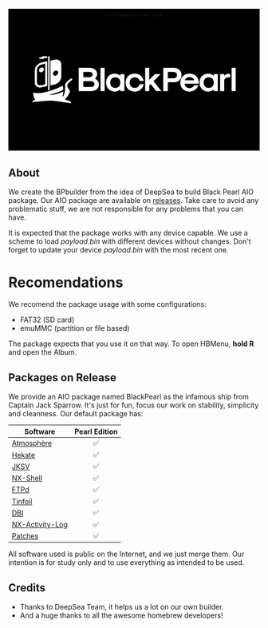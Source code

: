 ![BlackPearl Poster](poster.png)

## About
We create the BPbuilder from the idea of DeepSea to build Black Pearl AIO package. 
Our AIO package are available on [releases](https://github.com/bpcommunity/blackpearl-aio/releases).
Take care to avoid any problematic stuff, we are not responsible for any problems that you can have.

It is expected that the package works with any device capable. We use a scheme to load *payload.bin* with
different devices without changes. Don't forget to update your device *payload.bin* with the most recent
one.

# Recomendations
We recomend the package usage with some configurations:

* FAT32 (SD card)
* emuMMC (partition or file based)

The package expects that you use it on that way. To open HBMenu, **hold R** and open the Album.

## Packages on Release

We provide an AIO package named BlackPearl as the infamous ship from Captain
Jack Sparrow. It's just for fun, focus our work on stability, simplicity and cleanness.
Our default package has:

| Software                                                         	| Pearl Edition 	|
|------------------------------------------------------------------	|:-------------:	|
| [Atmosphère](https://github.com/Atmosphere-NX/Atmosphere)        	|       ✅       	|
| [Hekate](https://github.com/CTCaer/hekate)                       	|       ✅       	|
| [JKSV](https://github.com/J-D-K/JKSV)                            	|       ✅       	|
| [NX-Shell](https://github.com/joel16/NX-Shell)                   	|       ✅       	|
| [FTPd](https://github.com/mtheall/ftpd)                          	|       ✅       	|
| [Tinfoil](https://tinfoil.io)                                    	|       ✅       	|
| [DBI](https://github.com/rashevskyv/dbi)                         	|       ✅       	|
| [NX-Activity-Log](https://github.com/tallbl0nde/NX-Activity-Log) 	|       ✅       	|
| [Patches](https://github.com/ITotalJustice/patches)              	|       ✅       	|

All software used is public on the Internet, and we just merge them. Our intention is
for study only and to use everything as intended to be used.

## Credits
* Thanks to DeepSea Team, it helps us a lot on our own builder.
* And a huge thanks to all the awesome homebrew developers!
